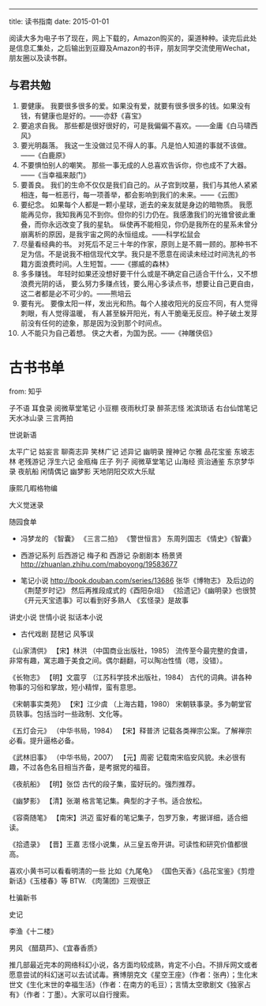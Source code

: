 ---
title: 读书指南
date: 2015-01-01


阅读大多为电子书了现在，网上下载的，Amazon购买的，渠道种种。读完后此处是信息汇集处，之后输出到豆瓣及Amazon的书评，朋友同学交流使用Wechat，朋友圈以及读书群。

## 与君共勉
1. 要健康。
   我要很多很多的爱。如果没有爱，就要有很多很多的钱。如果没有钱，有健康也是好的。——亦舒《喜宝》
2. 要追求自我。
   那些都是很好很好的，可是我偏偏不喜欢。——金庸《白马啸西风》
3. 要光明磊落。
   我这一生没做过见不得人的事。凡是怕人知道的事就不该做。——《白鹿原》
4. 不要惧怕别人的嘲笑。
   那些一事无成的人总喜欢告诉你，你也成不了大器。——《当幸福来敲门》
5. 要善良。
   我们的生命不仅仅是我们自己的。从子宫到坟墓，我们与其他人紧紧相连，每一桩恶行，每一项善举，都会影响到我们的未来。——《云图》
6. 要纪念。
   如果每个人都是一颗小星球，逝去的亲友就是身边的暗物质。
我愿能再见你，我知我再见不到你。但你的引力仍在。我感激我们的光锥曾彼此重叠，而你永远改变了我的星轨。
纵使再不能相见，你仍是我所在的星系未曾分崩离析的原因，是我宇宙之网的永恒组成。——科学松鼠会
7. 尽量看经典的书。
对死后不足三十年的作家，原则上是不屑一顾的。那种书不足为信。不是说我不相信现代文学。我只是不愿意在阅读未经过时间洗礼的书籍方面浪费时间。人生短暂。——《挪威的森林》
8. 多多赚钱。
   年轻时如果还没想好要干什么或是不确定自己适合干什么，又不想浪费光阴的话，
要么努力多赚点钱，要么用心多读点书，想要让自己更自由，这二者都是必不可少的。——熊培云
9. 要有光。
   要像太阳一样，发出光和热。每个人接收阳光的反应不同，有人觉得刺眼，有人觉得温暖，
有人甚至躲开阳光，有人干脆毫无反应。种子破土发芽前没有任何的迹象，那是因为没到那个时间点。
10. 人不能只为自己着想。
侠之大者，为国为民。——《神雕侠侣》


# 古书书单

from: 知乎


子不语
耳食录
阅微草堂笔记
小豆棚
夜雨秋灯录
醉茶志怪
淞滨琐话
右台仙馆笔记
天水冰山录
三言两拍

世说新语

太平广记
姑妄言
聊斋志异
笑林广记
述异记
幽明录
搜神记
尔雅
品花宝鉴
东坡志林
老残游记
浮生六记
金瓶梅
庄子
列子
阅微草堂笔记
山海经
资治通鉴
东京梦华录
夜航船
闲情偶记
幽梦影
天地阴阳交欢大乐赋

康熙几暇格物编

大义觉迷录

随园食单

- 冯梦龙的
  《智囊》
  《三言二拍》
  《警世恒言》
  东周列国志
  《情史》《智囊》

- 西游记系列
  后西游记 梅子和
  西游记 杂剧剧本 杨景贤 http://zhuanlan.zhihu.com/maboyong/19583677

- 笔记小说 http://book.douban.com/series/13686
  张华《博物志》
  及后边的《荆楚岁时记》
  然后再推段成式的《酉阳杂俎》
  《拾遗记》《幽明录》也很赞
  《开元天宝遗事》可以看到好多熟人
  《玄怪录》是故事

讲史小说 世情小说
拟话本小说

- 古代戏剧
  琵琶记
  风筝误



《山家清供》
【宋】林洪
（中国商业出版社，1985）
流传至今最完整的食谱，非常有趣，寓志趣于美食之间。偶尔翻翻，可以陶冶性情（嗯，没错）。

《长物志》
【明】文震亨
（江苏科学技术出版社，1984）
古代的词典。讲各种物事的习俗和掌故，短小精悍，蛮有意思。

《宋朝事实类苑》
【宋】江少虞
（上海古籍，1980）
宋朝轶事录。多为朝堂官员轶事。包括当时一些政制、文化等。

《五灯会元》
（中华书局，1984）
【宋】释普济
记载各类禅宗公案。了解禅宗必看。提升逼格必备。

《武林旧事》
（中华书局，2007）
【元】周密
记载南宋临安风貌。未必很有趣，不过各色名目相当齐备，是考据党的福音。

《夜航船》
【明】张岱
古代的段子集，蛮好玩的。强烈推荐。

《幽梦影》
【清】张潮
格言笔记集。典型的才子书。适合放松。

《容斋随笔》
【南宋】洪迈
蛮好看的笔记集子，包罗万象，考据详细，适合细读。

《拾遗录》
【晋】王嘉
志怪小说集，从三皇五帝开讲。可读性和研究价值都很高。

喜欢小黄书可以看看明清的一些 比如《九尾龟》 《国色天香》《品花宝鉴》《剪燈新话》《玉楼春》等 BTW. 《肉蒲团》三观很正


杜骗新书 


史记


李渔《十二楼》

男风 《醋葫芦》、《宜春香质》

推几部最近完本的网络科幻小说，各方面均较成熟，肯定不小白。不排斥网文或者愿意尝试的科幻迷可以去试试毒。赛博朋克文《星空王座》（作者：张冉）；生化末世文《生化末世的幸福生活》（作者：在南方的毛豆）；言情太空歌剧文《独家占有》（作者：丁墨）。大家可以自行搜索。